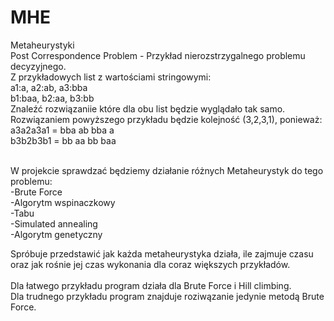 # MHE
Metaheurystyki <br>
Post Correspondence Problem - Przykład nierozstrzygalnego problemu decyzyjnego.<br>
  Z przykładowych list z wartościami stringowymi:<br>
  a1:a, a2:ab, a3:bba<br>
  b1:baa, b2:aa, b3:bb<br>
  Znaleźć rozwiązaniie które dla obu list będzie wyglądało tak samo. Rozwiązaniem powyższego przykładu będzie kolejność (3,2,3,1), ponieważ:<br>
  a3a2a3a1  = bba ab bba a <br>
  b3b2b3b1 = bb aa bb baa <br>
  <br>

W projekcie sprawdzać będziemy działanie różnych Metaheurystyk do tego problemu:<br>
  -Brute Force<br>
  -Algorytm wspinaczkowy<br>
  -Tabu<br>
  -Simulated annealing<br>
  -Algorytm genetyczny<br>
  
Spróbuje przedstawić jak każda metaheurystyka działa, ile zajmuje czasu oraz jak rośnie jej czas wykonania dla coraz większych przykładów.
<br><br>
Dla łatwego przykładu program działa dla Brute Force i Hill climbing.<br>
Dla trudnego przykładu program znajduje roziwązanie jedynie metodą Brute Force. <br>
